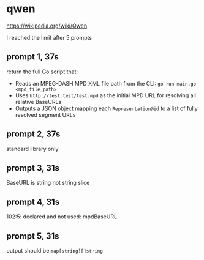 # qwen

https://wikipedia.org/wiki/Qwen

I reached the limit after 5 prompts

## prompt 1, 37s

return the full Go script that:
- Reads an MPEG-DASH MPD XML file path from the CLI: `go run main.go <mpd_file_path>`
- Uses `http://test.test/test.mpd` as the initial MPD URL for resolving all relative BaseURLs
- Outputs a JSON object mapping each `Representation@id` to a list of fully resolved segment URLs

## prompt 2, 37s

standard library only

## prompt 3, 31s

BaseURL is string not string slice

## prompt 4, 31s

102:5: declared and not used: mpdBaseURL

## prompt 5, 31s

output should be `map[string][]string`
